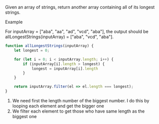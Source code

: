 Given an array of strings, return another array containing all of its longest strings.

Example

For inputArray = ["aba", "aa", "ad", "vcd", "aba"], the output should be
allLongestStrings(inputArray) = ["aba", "vcd", "aba"].

```js
function allLongestStrings(inputArray) {
    let longest = 0;

    for (let i = 0; i < inputArray.length; i++) {
        if (inputArray[i].length > longest) {
            longest = inputArray[i].length
        }
    }

    return inputArray.filter(el => el.length === longest);
}
```

1. We need first the length number of the biggest number. I do this by looping each element and get the bigger one
2. We filter each element to get those who have same length as the biggest one

